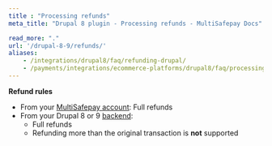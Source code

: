 ```yaml
---
title : "Processing refunds"
meta_title: "Drupal 8 plugin - Processing refunds - MultiSafepay Docs"

read_more: "."
url: '/drupal-8-9/refunds/'
aliases: 
    - /integrations/drupal8/faq/refunding-drupal/
    - /payments/integrations/ecommerce-platforms/drupal8/faq/processing-refunds/
---
```

**Refund rules**  

- From your [MultiSafepay account](/account/multisafepay-account/processing-refunds/): Full refunds
- From your Drupal 8 or 9 [backend](/getting-started/glossary/#backend):  
    - Full refunds 
    - Refunding more than the original transaction is **not** supported
